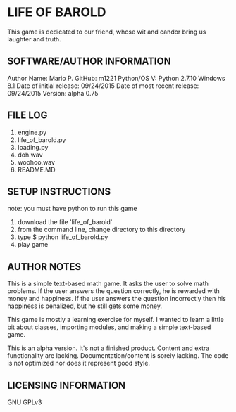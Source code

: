 # LIFE OF BAROLD
This game is dedicated to our friend, whose wit and candor bring us laughter and truth.

## SOFTWARE/AUTHOR INFORMATION
Author Name: Mario P.
GitHub: m1221
Python/OS V: Python 2.7.10 Windows 8.1
Date of initial release: 09/24/2015
Date of most recent release: 09/24/2015
Version: alpha 0.75

## FILE LOG
1. engine.py
1. life_of_barold.py
1. loading.py
1. doh.wav
1. woohoo.wav
1. README.MD

## SETUP INSTRUCTIONS
note: you must have python to run this game
1. download the file 'life_of_barold'
1. from the command line, change directory to this directory
1. type $ python life_of_barold.py
1. play game

## AUTHOR NOTES
This is a simple text-based math game. It asks the user to solve math problems. If the user answers the question correctly, he is rewarded with money and happiness. If the user answers the question incorrectly then his happiness is penalized, but he still gets some money.

This game is mostly a learning exercise for myself. I wanted to learn a little bit about classes, importing modules, and making a simple text-based game.

This is an alpha version. It's not a finished product. Content and extra functionality are lacking. Documentation/content is sorely lacking. The code is not optimized nor does it represent good style.

## LICENSING INFORMATION
GNU GPLv3